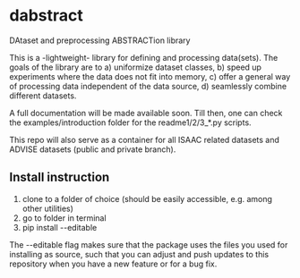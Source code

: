 # dabstract
DAtaset and preprocessing ABSTRACTion library

This is a -lightweight- library for defining and processing data(sets). The goals of the library are to a) uniformize dataset classes, b) speed up experiments where the data does not fit into memory, c) offer a general way of processing data independent of the data source, d) seamlessly combine different datasets.

A full documentation will be made available soon. Till then, one can check the examples/introduction folder for the readme1/2/3_*.py scripts. 

This repo will also serve as a container for all ISAAC related datasets and ADVISE datasets (public and private branch).

## Install instruction
1) clone to a folder of choice (should be easily accessible, e.g. among other utilities)
2) go to folder in terminal
3) pip install --editable 

The --editable flag makes sure that the package uses the files you used for installing as source, such that you can adjust and push updates to this repository when you have a new feature or for a bug fix.

